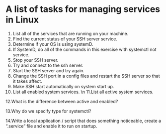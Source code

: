 # A list of tasks for managing services in Linux #

1. List all of the services that are running on your machine.
2. Find the current status of your SSH server service.
3. Determine if your OS is using systemD.
4. If SystemD, do all of the commands in this exercise with systemctl not service.
5. Stop your SSH server.
6. Try and connect to the ssh server.
7. Start the SSH server and try again.
8. Change the SSH port in a config files and restart the SSH server so that it takes affect.
9. Make SSH start automatically on system start up.
10. List all enabled system services. \n
11.List all active system services.

12.What is the difference between active and enabled?

13.Why do we specify type for systemctl?

14.Write a local application / script that does something noticeable, create a “.service” file and enable it to run on startup.
